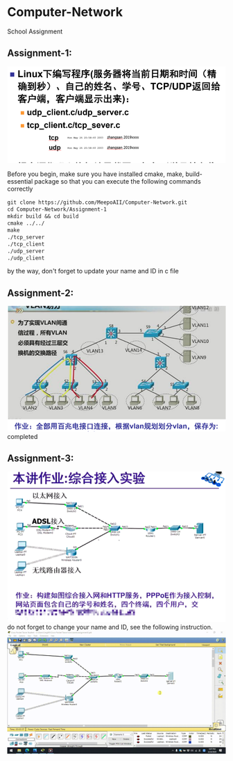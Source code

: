 # Computer-Network
School Assignment

## Assignment-1:
![image](https://github.com/MeepoAII/Computer-Network/blob/master/images/assignment1.png)

Before you begin, make sure you have installed cmake, make, build-essential package so that you can execute the following commands correctly


```
git clone https://github.com/MeepoAII/Computer-Network.git 
cd Computer-Network/Assignment-1 
mkdir build && cd build
cmake ../../
make
./tcp_server
./tcp_client
./udp_server
./udp_client
```

by the way, don't forget to update your name and ID in c file


## Assignment-2:
![image](https://github.com/MeepoAII/Computer-Network/blob/master/images/assignment2.png)
completed

## Assignment-3:
![image](https://github.com/MeepoAII/Computer-Network/blob/master/images/assignment3.png)
do not forget to change your name and ID, see the following instruction.
![image](https://github.com/MeepoAII/Computer-Network/blob/master/images/instruction.gif)
